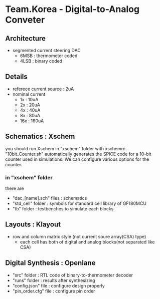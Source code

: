 # Team.Korea - Digital-to-Analog Conveter
## Architecture
- segmented current steering DAC
  - 6MSB : thermometer coded
  - 4LSB : binary coded
## Details
- referece current source : 2uA
- nominal current
  - 1x : 10uA
  - 2x : 20uA
  - 4x : 40uA
  - 8x : 80uA
  - 16x : 160uA
## Schematics : Xschem
you should run Xschem in "xschem" folder with xschemrc.  
"10bit_Counter.sh" automatically generates the SPICE code for a 10-bit counter used in simulations. We can configure various options for the counter.
### in "xschem" folder
there are
- "dac_[name].sch" files : schematics 
- "std_cell" folder : symbols for standard cell library of GF180MCU
- "tb" folder : testbenches to simulate each blocks
## Layouts : Klayout
- row and column matrix style (not current soure array(CSA) type)
  - each cell has both of digital and analog blocks(not separated like CSA)
## Digital Synthesis : Openlane
- "src" folder : RTL code of binary-to-thermometer decoder
- "runs" folder : results after synthesizing
- "config.json" file : configure design properly
- "pin_order.cfg" file : configure pin order 
